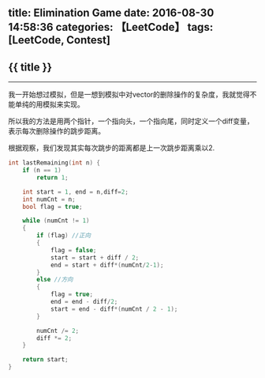 title: Elimination Game
date: 2016-08-30 14:58:36
categories: 【LeetCode】
tags: [LeetCode, Contest]
---
## {{ title }} ##

---

我一开始想过模拟，但是一想到模拟中对vector的删除操作的复杂度，我就觉得不能单纯的用模拟来实现。

所以我的方法是用两个指针，一个指向头，一个指向尾，同时定义一个diff变量，表示每次删除操作的跳步距离。

根据观察，我们发现其实每次跳步的距离都是上一次跳步距离乘以2.


```C++
int lastRemaining(int n) {
	if (n == 1)
		return 1;

	int start = 1, end = n,diff=2;
	int numCnt = n;
	bool flag = true;

	while (numCnt != 1)
	{
		if (flag) //正向
		{ 
			flag = false;
			start = start + diff / 2;
			end = start + diff*(numCnt/2-1);
		}
		else //方向
		{
			flag = true;
			end = end - diff/2;
			start = end - diff*(numCnt / 2 - 1);
		}

		numCnt /= 2;
		diff *= 2;
	}

	return start;
}
```